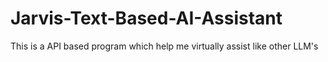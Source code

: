 # Jarvis-Text-Based-AI-Assistant
This is a API based program which help me virtually assist like other LLM's
